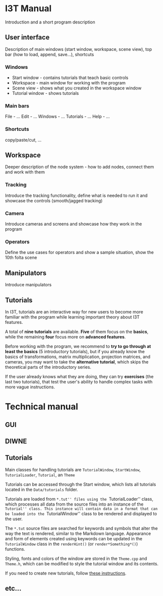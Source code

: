# I3T Manual

Introduction and a short program description

## User interface

Description of main windows (start window, workspace, scene view), top bar (how to load, append, save...), shortcuts

### Windows
- Start window - contains tutorials that teach basic controls
- Workspace - main window for working with the program
- Scene view - shows what you created in the workspace window
- Tutorial window - shows tutorials

### Main bars
File - ...
Edit - ...
Windows - ...
Tutorials - ...
Help - ...

### Shortcuts
copy/paste/cut, ...

## Workspace

Deeper description of the node system - how to add nodes, connect them and work with them

### Tracking

Introduce the tracking functionality, define what is needed to run it and showcase the controls (smooth/jagged tracking)

### Camera

Introduce cameras and screens and showcase how they work in the program

### Operators

Define the use cases for operators and show a sample situation, show the 10th folta scene

## Manipulators

Introduce manipulators

## Tutorials

In I3T, tutorials are an interactive way for new users to become more familiar with the program while learning important theory about I3T features.

A total of **nine tutorials** are available. **Five** of them focus on the **basics**, while the remaining **four** focus more on **advanced features**.

Before working with the program, we recommend to **try to go through at least the basics** (5 introductory tutorials), but if you already know the basics of transformations,
matrix multiplication, projection matrices, and cameras, you may want to take the **alternative tutorial**, which skips the theoretical parts of the introductory series.

If the user already knows what they are doing, they can try **exercises** (the last two tutorials), that test the user's ability to handle complex tasks with more vague instructions.

# Technical manual

## GUI
## DIWNE
## Tutorials

Main classes for handling tutorials are ``TutorialWindow``, ``StartWindow``, ``TutorialLoader``, ``Tutorial``, an ``Theme``

Tutorials can be accessed through the Start window, which lists all tutorials located in the ``Data/tutorials`` folder.

Tutorials are loaded from ``*.tut'' files using the ``TutorialLoader'' class, which processes all data from the source files into an instance of the ``Tutorial'' class. This instance will contain data in a format that can be loaded into the ``TutorialWindow'' class to be rendered and displayed to the user. 

The ``*.tut`` source files are searched for keywords and symbols that alter the way the text is rendered, similar to the Markdown language. Appearance and form of elements created using keywords can be updated in the ``TutorialWindow`` class in the ``renderHint()`` (or ``render*Something*()``) functions. 

Styling, fonts and colors of the window are stored in the ``Theme.cpp`` and ``Theme.h``, which can be modified to style the tutorial window and its contents.

If you need to create new tutorials, follow [these instructions](tutorials.md).

## etc...
